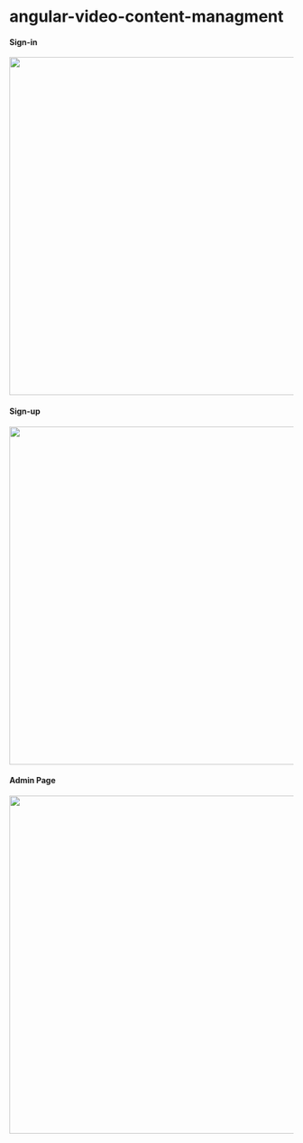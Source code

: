 # angular-video-content-managment

#### Sign-in
<img src="https://user-images.githubusercontent.com/53793285/183910603-76314fe4-3c50-4a64-b28b-fd27c559ce7c.jpg" width="600">

#### Sign-up
<img src="https://user-images.githubusercontent.com/53793285/183910824-dbe52231-63cb-48e9-9fea-91d0a4b83d34.jpg" width="600">



#### Admin Page
<img src="https://user-images.githubusercontent.com/53793285/183911319-98593c03-b179-4520-9262-718e46ecac86.jpg" width="600">


